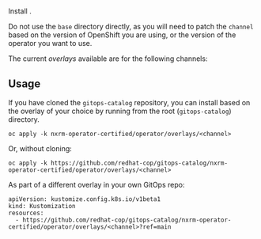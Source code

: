 # 

Install .

Do not use the `base` directory directly, as you will need to patch the `channel` based on the version of OpenShift you are using, or the version of the operator you want to use.

The current *overlays* available are for the following channels:



## Usage

If you have cloned the `gitops-catalog` repository, you can install  based on the overlay of your choice by running from the root (`gitops-catalog`) directory.

```
oc apply -k nxrm-operator-certified/operator/overlays/<channel>
```

Or, without cloning:

```
oc apply -k https://github.com/redhat-cop/gitops-catalog/nxrm-operator-certified/operator/overlays/<channel>
```

As part of a different overlay in your own GitOps repo:

```
apiVersion: kustomize.config.k8s.io/v1beta1
kind: Kustomization
resources:
  - https://github.com/redhat-cop/gitops-catalog/nxrm-operator-certified/operator/overlays/<channel>?ref=main
```
